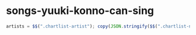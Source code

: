 # songs-yuuki-konno-can-sing

```js
artists = $$(".chartlist-artist"); copy(JSON.stringify($$(".chartlist-name").map((x, i) => ({title: x.textContent.trim(), artist: artists[i].textContent.trim()})), null, 2))
```
